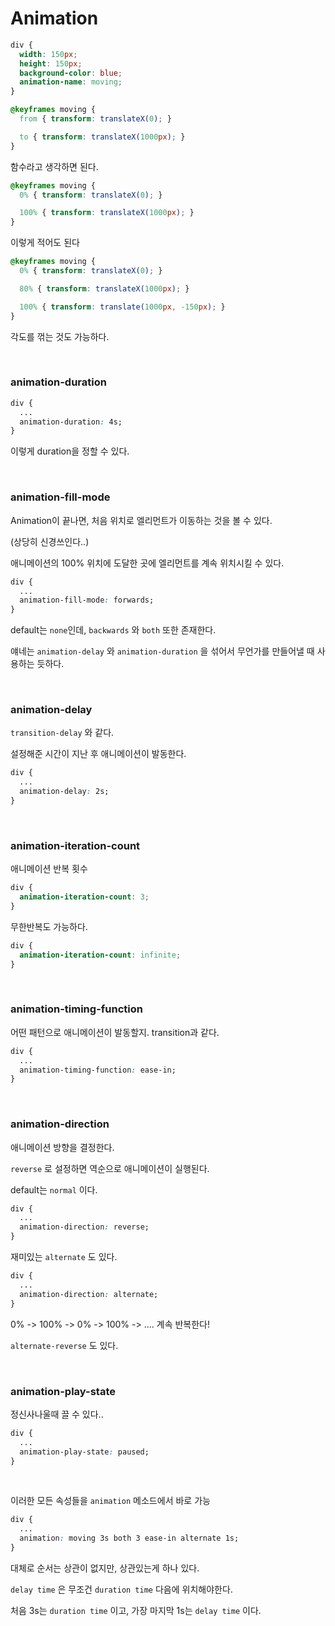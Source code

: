 # Animation



```css
div {
  width: 150px;
  height: 150px;
  background-color: blue;
  animation-name: moving;
}

@keyframes moving {
  from { transform: translateX(0); }

  to { transform: translateX(1000px); }
}
```

함수라고 생각하면 된다.

```css
@keyframes moving {
  0% { transform: translateX(0); }

  100% { transform: translateX(1000px); }
}
```

이렇게 적어도 된다

```css
@keyframes moving {
  0% { transform: translateX(0); }

  80% { transform: translateX(1000px); }

  100% { transform: translate(1000px, -150px); }
}
```

각도를 꺾는 것도 가능하다.

<br>

### animation-duration

```css
div {
  ...
  animation-duration: 4s;
}
```

이렇게 duration을 정할 수 있다.

<br>

### animation-fill-mode 

Animation이 끝나면, 처음 위치로 엘리먼트가 이동하는 것을 볼 수 있다.

(상당히 신경쓰인다..)

애니메이션의 100% 위치에 도달한 곳에 엘리먼트를 계속 위치시킬 수 있다.

```css
div {
  ...
  animation-fill-mode: forwards;
}
```

default는 `none`인데, `backwards` 와 `both` 또한 존재한다.

얘네는 `animation-delay` 와 `animation-duration` 을 섞어서 무언가를 만들어낼 때 사용하는 듯하다.

<br>

### animation-delay

`transition-delay` 와 같다.

설정해준 시간이 지난 후 애니메이션이 발동한다.

```css
div {
  ...
  animation-delay: 2s;
}
```

<br>

### animation-iteration-count

애니메이션 반복 횟수

```css
div {
  animation-iteration-count: 3;
}
```

무한반복도 가능하다.

```css
div {
  animation-iteration-count: infinite;
}
```

<br>

### animation-timing-function

어떤 패턴으로 애니메이션이 발동할지. transition과 같다.

```css
div {
  ...
  animation-timing-function: ease-in;
}
```

<br>

### animation-direction

애니메이션 방향을 결정한다.

`reverse` 로 설정하면 역순으로 애니메이션이 실행된다.

default는 `normal` 이다.

```css
div {
  ...
  animation-direction: reverse;
}
```

재미있는 `alternate` 도 있다.

```css
div {
  ...
  animation-direction: alternate;
}
```

0% -> 100% -> 0% -> 100% -> .... 계속 반복한다!

`alternate-reverse` 도 있다.

<br>

### animation-play-state

정신사나울때 끌 수 있다..

```css
div {
  ...
  animation-play-state: paused;
}
```

<br>

이러한 모든 속성들을 `animation` 메소드에서 바로 가능

```css
div {
  ...
  animation: moving 3s both 3 ease-in alternate 1s;
}
```

대체로 순서는 상관이 없지만, 상관있는게 하나 있다.

`delay time` 은 무조건 `duration time` 다음에 위치해야한다.

처음 3s는 `duration time` 이고, 가장 마지막 1s는 `delay time` 이다.